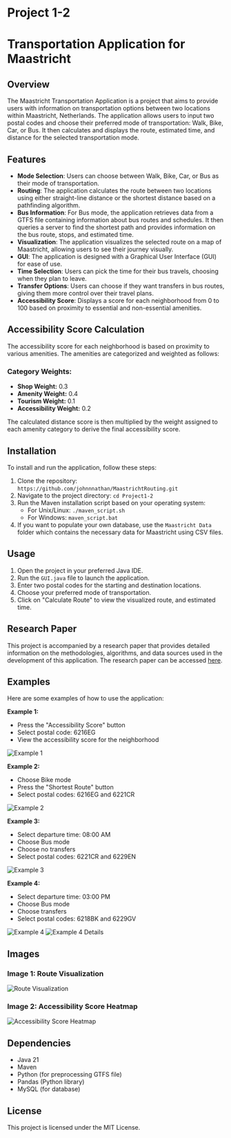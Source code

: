 # **Project 1-2**
# Transportation Application for Maastricht

## Overview
The Maastricht Transportation Application is a project that aims to provide users with information on transportation options between two locations within Maastricht, Netherlands. The application allows users to input two postal codes and choose their preferred mode of transportation: Walk, Bike, Car, or Bus. It then calculates and displays the route, estimated time, and distance for the selected transportation mode.

## Features
- **Mode Selection**: Users can choose between Walk, Bike, Car, or Bus as their mode of transportation.
- **Routing**: The application calculates the route between two locations using either straight-line distance or the shortest distance based on a pathfinding algorithm.
- **Bus Information**: For Bus mode, the application retrieves data from a GTFS file containing information about bus routes and schedules. It then queries a server to find the shortest path and provides information on the bus route, stops, and estimated time.
- **Visualization**: The application visualizes the selected route on a map of Maastricht, allowing users to see their journey visually.
- **GUI**: The application is designed with a Graphical User Interface (GUI) for ease of use.
- **Time Selection**: Users can pick the time for their bus travels, choosing when they plan to leave.
- **Transfer Options**: Users can choose if they want transfers in bus routes, giving them more control over their travel plans.
- **Accessibility Score**: Displays a score for each neighborhood from 0 to 100 based on proximity to essential and non-essential amenities.

## Accessibility Score Calculation
The accessibility score for each neighborhood is based on proximity to various amenities. The amenities are categorized and weighted as follows:
### Category Weights:
- **Shop Weight:** 0.3
- **Amenity Weight:** 0.4
- **Tourism Weight:** 0.1
- **Accessibility Weight:** 0.2

The calculated distance score is then multiplied by the weight assigned to each amenity category to derive the final accessibility score.

## Installation
To install and run the application, follow these steps:

1. Clone the repository: `https://github.com/johnnnathan/MaastrichtRouting.git`
2. Navigate to the project directory: `cd Project1-2`
3. Run the Maven installation script based on your operating system:
   - For Unix/Linux: `./maven_script.sh`
   - For Windows: `maven_script.bat`
4. If you want to populate your own database, use the `Maastricht Data` folder which contains the necessary data for Maastricht using CSV files.

## Usage
1. Open the project in your preferred Java IDE.
2. Run the `GUI.java` file to launch the application.
3. Enter two postal codes for the starting and destination locations.
4. Choose your preferred mode of transportation.
5. Click on "Calculate Route" to view the visualized route, and estimated time.

## Research Paper
This project is accompanied by a research paper that provides detailed information on the methodologies, algorithms, and data sources used in the development of this application. The research paper can be accessed [here](https://docs.google.com/document/d/1l6J6unJrMj5cpVTA6_UVfETZJUGGveTdMWLvvOa873c/edit?usp=sharing).

## Examples
Here are some examples of how to use the application:

**Example 1:**
- Press the "Accessibility Score" button
- Select postal code: 6216EG
- View the accessibility score for the neighborhood

![Example 1](Program/data/img/screenshots/example_1.png)

**Example 2:**
- Choose Bike mode
- Press the "Shortest Route" button
- Select postal codes: 6216EG and 6221CR

![Example 2](Program/data/img/screenshots/example_2.png)

**Example 3:**
- Select departure time: 08:00 AM
- Choose Bus mode
- Choose no transfers
- Select postal codes: 6221CR and 6229EN

![Example 3](Program/data/img/screenshots/example_3.png)

**Example 4:**
- Select departure time: 03:00 PM
- Choose Bus mode
- Choose transfers
- Select postal codes: 6218BK and 6229GV

![Example 4](Program/data/img/screenshots/example_4.png)
![Example 4 Details](Program/data/img/screenshots/example_4_details.png)

## Images
### Image 1: Route Visualization
![Route Visualization](Program/data/img/screenshots/example_4.png)

### Image 2: Accessibility Score Heatmap
![Accessibility Score Heatmap](Program/data/img/screenshots/accessibility_score_heatmap.png)

## Dependencies
- Java 21
- Maven
- Python (for preprocessing GTFS file)
- Pandas (Python library)
- MySQL (for database)

## License
This project is licensed under the MIT License.
